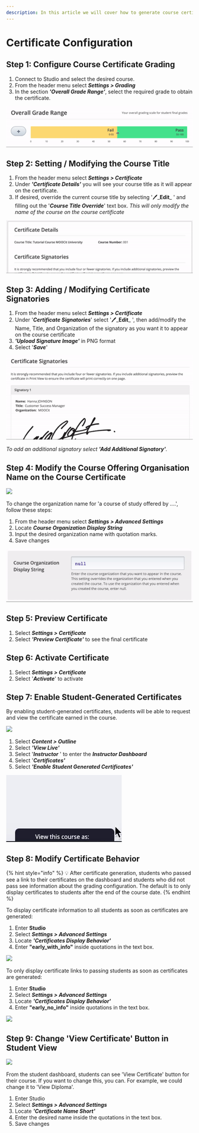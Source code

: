 ```yaml
---
description: In this article we will cover how to generate course certificates.
---
```


# Certificate Configuration

## Step 1: Configure Course Certificate Grading &#x20;

1. Connect to Studio and select the desired course.&#x20;
2. From the header menu select _**Settings > Grading**_&#x20;
3. In the section _**'Overall Grade Range'**_, select the required grade to obtain the certificate.&#x20;

![](../.gitbook/assets/graderange.gif)

## Step 2: Setting / Modifying the Course Title&#x20;

1. From the header menu select _**Settings > Certificate**_
2. Under _**'Certificate Details'**_ you will see your course title as it will appear on the certificate.&#x20;
3. If desired, override the current course title by selecting '🖊️_**Edit**_ ' and filling out the '_**Course Title Override**_' text box. _This will only modify the name of the course on the course certificate_&#x20;

![](<../.gitbook/assets/Course Name.gif>)

## Step 3: Adding / Modifying Certificate Signatories&#x20;

1. From the header menu select _**Settings > Certificate**_
2. Under '_**Certificate Signatories**_' select '🖊️_**Edit**_ ', then add/modify the Name, Title, and Organization of the signatory as you want it to appear on the course certificate
3. _**'Upload Signature Image'**_ in PNG format
4. Select '_**Save**_'

![](../.gitbook/assets/certifsignatories.gif)

_To add an additional signatory select **'Add Additional Signatory'**._&#x20;

## Step 4: Modify the Course Offering Organisation Name on the Course Certificate

![](<../.gitbook/assets/Capture d’écran 2020-06-08 à 15.25.56.png>)

To change the organization name for 'a course of study offered by ....', follow these steps:&#x20;

1. From the header menu select _**Settings > Advanced Settings**_
2. Locate _**Course Organization Display String**_&#x20;
3. Input the desired organization name with quotation marks. &#x20;
4. Save changes

![](<../.gitbook/assets/organization string (1).gif>)

## Step 5: Preview Certificate

1. Select _**Settings > Certificate**_&#x20;
2. Select _**'Preview Certificate'**_ to see the final certificate

## Step 6: Activate Certificate

1. Select _**Settings > Certificate**_
2. Select '_**Activate**_' to activate&#x20;

## Step 7: Enable Student-Generated Certificates

By enabling student-generated certificates, students will be able to request and view the certificate earned in the course.&#x20;

![](<../.gitbook/assets/Capture d’écran 2020-06-08 à 16.41.24.png>)

1. Select _**Content > Outline**_
2. Select _**'View Live'**_
3. Select '_**Instructor**_ ' to enter the _**Instructor Dashboard**_
4. Select '_**Certificates'**_
5. Select _**'Enable Student Generated Certificates'**_&#x20;



![Instructor Menu on Learner view](<../.gitbook/assets/view this course as.gif>)

## Step 8: Modify Certificate Behavior&#x20;



{% hint style="info" %}
:bulb: After certificate generation, students who passed see a link to their certificates on the dashboard and students who did not pass see information about the grading configuration. The default is to only display certificates to students after the end of the course date.
{% endhint %}

To display certificate information to all students as soon as certificates are generated:

1. Enter **Studio**
2. Select _**Settings > Advanced Settings**_
3. Locate _**'Certificates Display Behavior'**_
4. Enter **"early\_with\_info"** inside quotations in the text box.&#x20;

![](<../.gitbook/assets/Capture d’écran 2020-06-08 à 16.59.46.png>)

To only display certificate links to passing students as soon as certificates are generated:&#x20;

1. Enter **Studio**
2. Select _**Settings > Advanced Settings**_
3. Locate _**'Certificates Display Behavior'**_
4. Enter **"early\_no\_info"** inside quotations in the text box.&#x20;

![](<../.gitbook/assets/Capture d’écran 2020-06-08 à 17.07.51.png>)

## Step 9: Change 'View Certificate' Button in Student View

![](<../.gitbook/assets/Capture d’écran 2020-06-08 à 17.30.42.png>)

From the student dashboard, students can see 'View Certificate' button for their course. If you want to change this, you can. For example, we could change it to 'View Diploma'.&#x20;

1. Enter Studio
2. Select _**Settings > Advanced Settings**_
3. Locate _**'Certificate Name Short'**_
4. Enter the desired name inside the quotations in the text box.&#x20;
5. Save changes

## &#x20;&#x20;
